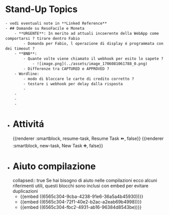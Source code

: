 # Stand-Up Topics
	- vedi eventuali note in **Linked Reference**
	- ## Domande su ResoFacile e Moneta
		- **URGENTE**: In merito ad attuali incoerente della WebApp come comportarsi ? tirare dentro Fabio
			- Domanda per Fabio, l operazione di display é programmata con dei timeout ?
		- **BNB**:
			- Quante volte viene chiamato il webhook per esito lo sapete ?
				- ![image.png](../assets/image_1706081061788_0.png)
			- Differenze tra CAPTURED e APPROVED ?
		- Wordline:
			- modo di bloccare le carte di credito corretto ?
			- testare i webhook per delay dalla risposta
			-
		-
		-
		-
- # Attivitá
  {{renderer :smartblock, resume-task, Resume Task ⏩️, false}} {{renderer :smartblock, new-task, New Task ➕, false}}
- # Aiuto compilazione
  collapsed:: true
  Se hai bisogno di aiuto nelle compilazioni ecco alcuni riferimenti utili, questi blocchi sono inclusi con embed per evitare duplicazioni
	- {{embed ((6565c304-9cba-4238-91e6-36a5a4b45930))}}
	- {{embed ((6565c304-72f1-40e2-b2ac-a2eab69b4998))}}
	- {{embed ((6565c304-fbc2-4931-ab16-96384d8543be))}}